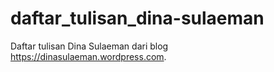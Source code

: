 # daftar_tulisan_dina-sulaeman
Daftar tulisan Dina Sulaeman dari blog https://dinasulaeman.wordpress.com. 
